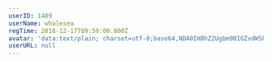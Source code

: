 ```yaml
---
userID: 1489
userName: whalesea
regTime: 2018-12-17T09:59:00.000Z
avatar: 'data:text/plain; charset=utf-8;base64,NDA0IHBhZ2Ugbm90IGZvdW5kCg=='
userURL: null
---
```




